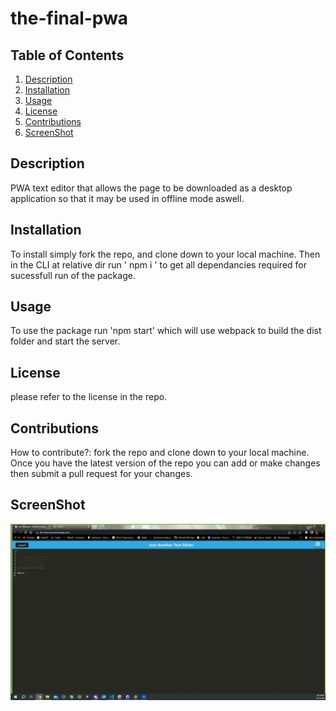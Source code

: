 # the-final-pwa

## Table of Contents
1. [Description](#Discription)
2. [Installation](#Installation)
3. [Usage](#Usage)
4. [License ](#License )
5. [Contributions](#Contributions)
6. [ScreenShot](#ScreenShot)
## Description 

PWA text editor that allows the page to be downloaded as a desktop application so that it may be used in offline mode aswell.

## Installation

To install simply fork the repo, and clone down to your local machine. Then in the CLI at relative dir run ' npm i ' to get all dependancies required for sucessfull run of the package.

## Usage

To use the package run 'npm start' which will use webpack to build the dist folder and start the server.
## License 

please refer to the license in the repo.

## Contributions

How to contribute?: fork the repo and clone down to your local machine. Once you have the latest version of the repo you can add or make changes then submit a pull request for your changes.

## ScreenShot
![ScreenShot](https://github.com/eddieg00/the-final-pwa/blob/main/assets/Screenshot%20(35).png)
